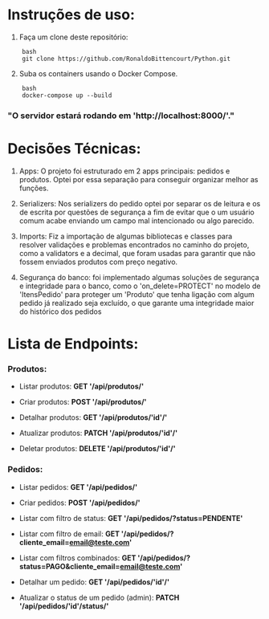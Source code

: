  # Instruções de uso:

1.  Faça um clone deste repositório:
```
	bash
    git clone https://github.com/RonaldoBittencourt/Python.git
```

2.  Suba os containers usando o Docker Compose.
```
	bash
    docker-compose up --build
```

### "O servidor estará rodando em 'http://localhost:8000/'."

# Decisões Técnicas:

1. Apps: O projeto foi estruturado em 2 apps principais: pedidos e produtos. Optei por essa separação para conseguir organizar melhor as funções.

2. Serializers: Nos serializers do pedido optei por separar os de leitura e os de escrita por questões de segurança a fim de evitar que o um usuário comum acabe enviando um campo mal intencionado ou algo parecido.

3. Imports: Fiz a importação de algumas bibliotecas e classes para resolver validações e problemas encontrados no caminho do projeto, como a validators e a decimal, que foram usadas para garantir que não fossem enviados produtos com preço negativo.

4. Segurança do banco: foi implementado algumas soluções de segurança e integridade para o banco, como o 'on_delete=PROTECT' no modelo de 'ItensPedido' para proteger um 'Produto' que tenha ligação com algum pedido já realizado seja excluído, o que garante uma integridade maior do histórico dos pedidos 

# Lista de Endpoints:

### Produtos:

* Listar produtos: **GET '/api/produtos/'**

* Criar produtos: **POST '/api/produtos/'**

* Detalhar produtos: **GET '/api/produtos/'id'/'**

* Atualizar produtos: **PATCH '/api/produtos/'id'/'**

* Deletar produtos: **DELETE '/api/produtos/'id'/'**

### Pedidos: 

* Listar pedidos: **GET '/api/pedidos/'**

* Criar pedidos: **POST '/api/pedidos/'**

* Listar com filtro de status: **GET '/api/pedidos/?status=PENDENTE'**

* Listar com filtro de email: **GET '/api/pedidos/?cliente_email=email@teste.com'**

* Listar com filtros combinados: **GET '/api/pedidos/?status=PAGO&cliente_email=email@teste.com'**

* Detalhar um pedido: **GET '/api/pedidos/'id'/'**

* Atualizar o status de um pedido (admin): **PATCH '/api/pedidos/'id'/status/'**
